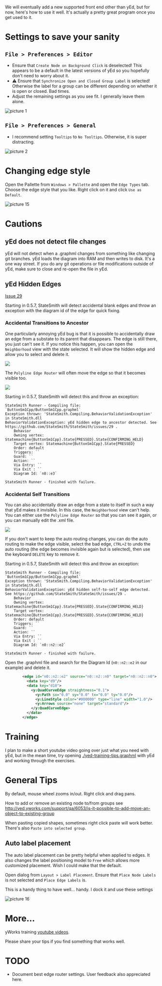 
We will eventually add a new supported front end other than yEd, but for now, here's how to use it well.
It's actually a pretty great program once you get used to it.

# Settings to save your sanity

## `File > Preferences > Editor`
- Ensure that `Create Node on Background Click` is deselected! This appears to be a default in the latest versions of yEd so you hopefully don't need to worry about it.
- ⚠️ Ensure that `Synchronize Open and Closed Group Label` is selected! Otherwise the label for a group can be different depending on whether it is open or closed. Bad times.
- Adjust the remaining settings as you see fit. I generally leave them alone.

![picture 1](../images/yed-preferences-editor.png)  

## `File > Preferences > General`
- I recommend setting `Tooltips` to `No Tooltips`. Otherwise, it is super distracting.

![picture 2](../images/yed-preferences-general.png)  


# Changing edge style
Open the Pallette from `Windows > Pallette` and open the `Edge Types` tab. Choose the edge style that you like. Right click on it and click `Use as Default`.

![picture 15](../images/docs-yed-edge-types.png)  

# Cautions
## yEd does not detect file changes
yEd will not detect when a .graphml changes from something like changing git branches. yEd loads the diagram into RAM and then writes to disk. It's a one way street. If you do any git operations or file modifications outside of yEd, make sure to close and re-open the file in yEd.

## yEd Hidden Edges
[Issue 29](https://github.com/StateSmith/StateSmith/issues/29)

Starting in 0.5.7, StateSmith will detect accidental blank edges and throw an exception with the diagram id of the edge for quick fixing.

### Accidental Transitions to Ancestor
One particularly annoying yEd bug is that it is possible to accidentally draw an edge from a substate to its parent that disappears. The edge is still there, you just can't see it. If you notice this happen, you can open the `Neighborhood` view with the state selected. It will show the hidden edge and allow you to select and delete it. 

![](./images/yed-hidden-edge-to-parent-fix2.gif)

The `Polyline Edge Router` will often move the edge so that it becomes visible too.

![](./images/yed-hidden-edge-to-parent-fix1.gif)

Starting in 0.5.7, StateSmith will detect this and throw an exception:

```console
StateSmith Runner - Compiling file: `ButtonSm1Cpp/ButtonSm1Cpp.graphml`
Exception thrown: 'StateSmith.Compiling.BehaviorValidationException' in StateSmith.dll
BehaviorValidationException: yEd hidden edge to ancestor detected. See https://github.com/StateSmith/StateSmith/issues/29 .
    Behavior
    Owning vertex: Statemachine{ButtonSm1Cpp}.State{PRESSED}.State{CONFIRMING_HELD}
    Target vertex: Statemachine{ButtonSm1Cpp}.State{PRESSED}
    Order: default
    Triggers: ``
    Guard: ``
    Action: ``
    Via Entry: ``
    Via Exit : ``
    Diagram Id: `n0::e3`

StateSmith Runner - finished with failure.
```

### Accidental Self Transitions
You can also accidentally draw an edge from a state to itself in such a way that yEd makes it invisible. In this case, the `Neighborhood` view can't help. You can either use the `Polyline Edge Router` so that you can see it again, or you can manually edit the .xml file.

![](./images/yed-hidden-self-edge-fix1.gif)

If you don't want to keep the auto routing changes, you can do the auto routing to make the edge visible, select the bad edge, `CTRL+Z` to undo the auto routing (the edge becomes invisible again but is selected), then use the keyboard `DELETE` key to remove it.

Starting in 0.5.7, StateSmith will detect this and throw an exception:

```console
StateSmith Runner - Compiling file: `ButtonSm1Cpp/ButtonSm1Cpp.graphml`
Exception thrown: 'StateSmith.Compiling.BehaviorValidationException' in StateSmith.dll
BehaviorValidationException: yEd hidden self-to-self edge detected. See https://github.com/StateSmith/StateSmith/issues/29 .
    Behavior
    Owning vertex: Statemachine{ButtonSm1Cpp}.State{PRESSED}.State{CONFIRMING_HELD}
    Target vertex: Statemachine{ButtonSm1Cpp}.State{PRESSED}.State{CONFIRMING_HELD}
    Order: default
    Triggers: ``
    Guard: ``
    Action: ``
    Via Entry: ``
    Via Exit : ``
    Diagram Id: `n0::n2::e2`

StateSmith Runner - finished with failure.
```

Open the .graphml file and search for the Diagram Id (`n0::n2::e2` in our example) and delete it.

```xml
        <edge id="n0::n2::e2" source="n0::n2::n0" target="n0::n2::n0">
          <data key="d9"/>
          <data key="d10">
            <y:QuadCurveEdge straightness="0.1">
              <y:Path sx="0.0" sy="0.0" tx="0.0" ty="0.0"/>
              <y:LineStyle color="#000000" type="line" width="1.0"/>
              <y:Arrows source="none" target="standard"/>
            </y:QuadCurveEdge>
          </data>
        </edge>
```


# Training
I plan to make a short youtube video going over just what you need with yEd, but in the mean time, try opening
[./yed-training-tips.graphml](./yed-training-tips.graphml) with yEd and working through the exercises.

# General Tips

By default, mouse wheel zooms in/out. Right click and drag pans.

How to add or remove an existing node to/from groups see http://yed.yworks.com/support/qa/6053/is-it-possible-to-add-move-an-object-to-existing-group

When pasting copied shapes, sometimes right click paste will work better. There's also `Paste into selected group`.

## Auto label placement
The auto label placement can be pretty helpful when applied to edges. It also changes the label positioning model to `Free` which allows more customized placement. Wish I could make that the default.

Open dialog from `Layout > Label Placement`. Ensure that `Place Node Labels` is not selected and `Place Edge Labels` is. 

This is a handy thing to have well... handy. I dock it and use these settings

![picture 16](../images/docs-auto-labelling-settings-docked.png)  


# More...

yWorks training [youtube videos](https://www.youtube.com/watch?v=OmSTwKw7dX4&list=PLpIlEtPgrZsUA28PlP2tdRERcMIVn5AUT&index=1&ab_channel=yWorks).

Please share your tips if you find something that works well.

# TODO
- Document best edge router settings. User feedback also appreciated here.
